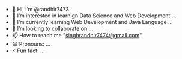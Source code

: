 - 👋 Hi, I’m @randhir7473
- 👀 I’m interested in learnign Data Science and Web Development ...
- 🌱 I’m currently learning Web Development and Java Language  ...
- 💞️ I’m looking to collaborate on ...
- 📫 How to reach me "singhrandhir7474@gmail.com"
- 😄 Pronouns: ...
- ⚡ Fun fact:  ...

<!---
randhir7473/randhir7473 is a ✨ special ✨ repository because its `README.md` (this file) appears on your GitHub profile.
You can click the Preview link to take a look at your changes.
--->
